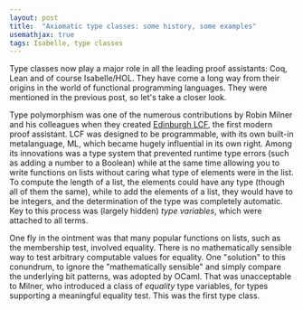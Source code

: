 ```yaml
---
layout: post
title:  "Axiomatic type classes: some history, some examples"
usemathjax: true 
tags: Isabelle, type classes
---
```


Type classes now play a major role in all the leading proof assistants: Coq, Lean and of course Isabelle/HOL. They have come a long way from their origins in the world of functional programming languages.
They were mentioned in the previous post, so let's take a closer look.

Type polymorphism was one of the numerous contributions by Robin Milner and his colleagues when they created [Edinburgh LCF](https://doi.org/10.1098/rsta.2014.0234), the first modern proof assistant. LCF was designed to be programmable, with its own built-in metalanguage, ML, which became hugely influential in its own right. Among its innovations was a type system that prevented runtime type errors (such as adding a number to a Boolean) while at the same time allowing you to write functions on lists without caring what type of elements were in the list. To compute the length of a list, the elements could have any type (though all of them the same), while to add the elements of a list, they would have to be integers, and the determination of the type was completely automatic.
Key to this process was (largely hidden) *type variables*, which were attached to all terms.

One fly in the ointment was that many popular functions on lists, such as the membership test, involved equality. There is no mathematically sensible way to test arbitrary computable values for equality.
One "solution" to this conundrum, to ignore the "mathematically sensible" and simply compare the underlying bit patterns, was adopted by OCaml. That was unacceptable to Milner, who introduced a class of *equality* type variables, for types supporting a meaningful equality test. This was the first type class.